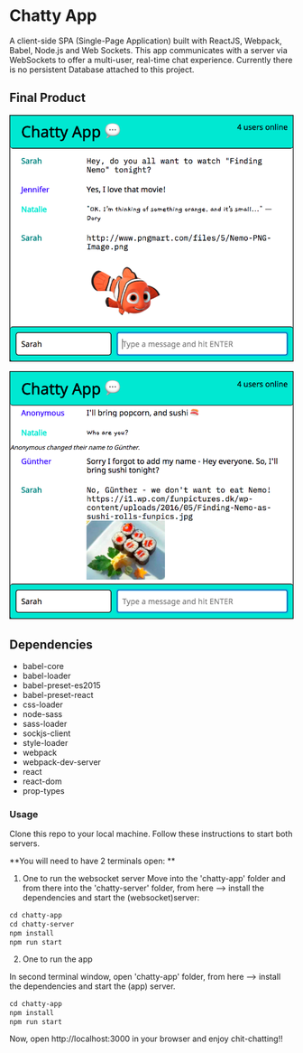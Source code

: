 # Chatty App

A client-side SPA (Single-Page Application) built with ReactJS, Webpack, Babel, Node.js and Web Sockets. 
This app communicates with a server via WebSockets to offer a multi-user, real-time chat experience. Currently there is no persistent Database attached to this project.

## Final Product 

!["Chat-Example-1"](https://github.com/Nschulz88/Chatty-App/blob/master/docs/screenshot1-border.png)

!["Chat-Example-2 with name change"](https://github.com/Nschulz88/Chatty-App/blob/master/docs/screenshot2-border.png)


## Dependencies

- babel-core
- babel-loader
- babel-preset-es2015
- babel-preset-react
- css-loader
- node-sass
- sass-loader
- sockjs-client
- style-loader
- webpack
- webpack-dev-server
- react
- react-dom
- prop-types


### Usage

Clone this repo to your local machine. Follow these instructions to start both servers.

**You will need to have 2 terminals open: **

1. One to run the websocket server
Move into the 'chatty-app' folder and from there into the 'chatty-server' folder, from here --> install the dependencies and start the (websocket)server:
```
cd chatty-app
cd chatty-server
npm install
npm run start

```

2. One to run the app

In second terminal window, open 'chatty-app' folder, from here --> install the dependencies and start the (app) server.
```
cd chatty-app
npm install
npm run start
```
Now, open http://localhost:3000 in your browser and enjoy chit-chatting!!
